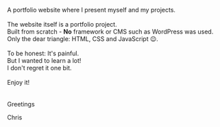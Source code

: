 A portfolio website where I present myself and my projects.<br />
<br />
The website itself is a portfolio project.<br />
Built from scratch - **No** framework or CMS such as WordPress was used.<br />
Only the dear triangle: HTML, CSS and JavaScript 😉.<br />
<br />
To be honest: It's painful.<br />
But I wanted to learn a lot!<br />
I don't regret it one bit.<br />
<br />
Enjoy it!<br />
<br />
<br />
Greetings

Chris
